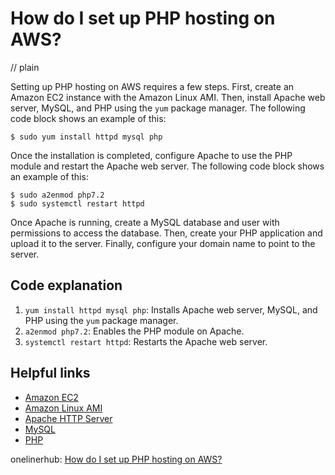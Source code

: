 # How do I set up PHP hosting on AWS?
// plain

Setting up PHP hosting on AWS requires a few steps. First, create an Amazon EC2 instance with the Amazon Linux AMI. Then, install Apache web server, MySQL, and PHP using the `yum` package manager. The following code block shows an example of this:

```
$ sudo yum install httpd mysql php
```

Once the installation is completed, configure Apache to use the PHP module and restart the Apache web server. The following code block shows an example of this:

```
$ sudo a2enmod php7.2
$ sudo systemctl restart httpd
```

Once Apache is running, create a MySQL database and user with permissions to access the database. Then, create your PHP application and upload it to the server. Finally, configure your domain name to point to the server.

## Code explanation

1. `yum install httpd mysql php`: Installs Apache web server, MySQL, and PHP using the `yum` package manager.
2. `a2enmod php7.2`: Enables the PHP module on Apache.
3. `systemctl restart httpd`: Restarts the Apache web server.

## Helpful links
- [Amazon EC2](https://aws.amazon.com/ec2/)
- [Amazon Linux AMI](https://aws.amazon.com/amazon-linux-ami/)
- [Apache HTTP Server](https://httpd.apache.org/)
- [MySQL](https://www.mysql.com/)
- [PHP](https://www.php.net/)

onelinerhub: [How do I set up PHP hosting on AWS?](https://onelinerhub.com/php-aws/how-do-i-set-up-php-hosting-on-aws)
